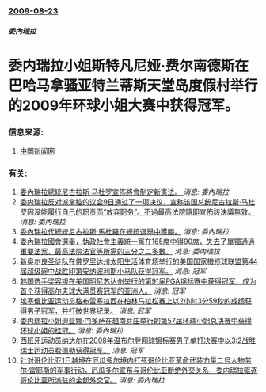### [2009-08-23](/news/2009/08/23/index.md)

##### 委內瑞拉
#  委内瑞拉小姐斯特凡尼娅·费尔南德斯在巴哈马拿骚亚特兰蒂斯天堂岛度假村举行的2009年环球小姐大赛中获得冠军。




### 信息来源:

1. [中国新闻网](http://www.chinanews.com.cn/gj/gj-sswh/news/2009/08-24/1832325.shtml)

### 有关:

1. [委內瑞拉總統尼古拉斯·马杜罗宣佈將會制定新憲法。 ](/zh/news/2017/05/1/委內瑞拉總統尼古拉斯-马杜罗宣佈將會制定新憲法.md) _消息: 委內瑞拉_
2. [委内瑞拉反对派掌控的议会9日通过了一项决议，宣称该国总统尼古拉斯·马杜罗因没能履行自己的职责而“放弃职务”。不過最高法院隨即宣佈該決議無效。 ](/zh/news/2017/01/9/委内瑞拉反对派掌控的议会9日通过了一项决议-宣称该国总统尼古拉斯-马杜罗因没能履行自己的职责而-放弃职务-不過最高法院.md) _消息: 委內瑞拉_
3. [委內瑞拉代總統尼古拉斯·馬杜羅在總統選舉中獲勝。](/zh/news/2013/04/14/委內瑞拉代總統尼古拉斯-馬杜羅在總統選舉中獲勝.md) _消息: 委內瑞拉_
4. [ 委內瑞拉國會選舉，執政社會主義統一黨在165席中得90席，失去了單獨通過重要法案、最高法院法官等所需的三分之二多數。](/zh/news/2010/09/27/委內瑞拉國會選舉-執政社會主義統一黨在165席中得90席-失去了單獨通過重要法案-最高法院法官等所需的三分之二多數.md) _消息: 委內瑞拉_
5. [ 新奥尔良圣徒队在佛罗里达州太阳生活体育场举行的美国国家橄榄球联盟第44届超级碗中战胜印第安纳波利斯小马队获得冠军。](/zh/news/2010/02/7/新奥尔良圣徒队在佛罗里达州太阳生活体育场举行的美国国家橄榄球联盟第44届超级碗中战胜印第安纳波利斯小马队获得冠军.md) _消息: 冠军_
6. [ 韩国选手梁容银在美国明尼苏达州举行的第91届PGA锦标赛中获得冠军，成为首个获得高尔夫球大满贯赛冠军的亚洲人。](/zh/news/2009/08/17/韩国选手梁容银在美国明尼苏达州举行的第91届PGA锦标赛中获得冠军-成为首个获得高尔夫球大满贯赛冠军的亚洲人.md) _消息: 冠军_
7. [埃塞俄比亚运动员格布雷塞拉西在柏林马拉松赛上以2小时3分59秒的成绩获得男子冠军，并打破世界纪录。](/zh/news/2008/09/28/埃塞俄比亚运动员格布雷塞拉西在柏林马拉松赛上以2小时3分59秒的成绩获得男子冠军-并打破世界纪录.md) _消息: 冠军_
8. [委内瑞拉小姐迪亚娜·门多萨在越南芽庄举行的第57届环球小姐总决赛中获得环球小姐的桂冠。](/zh/news/2008/07/14/委内瑞拉小姐迪亚娜-门多萨在越南芽庄举行的第57届环球小姐总决赛中获得环球小姐的桂冠.md) _消息: 委內瑞拉_
9. [西班牙运动员纳达尔在2008年温布尔登网球锦标赛男子单打决赛中以3:2战胜瑞士运动员费德勒获得冠军。](/zh/news/2008/07/6/西班牙运动员纳达尔在2008年温布尔登网球锦标赛男子单打决赛中以3-2战胜瑞士运动员费德勒获得冠军.md) _消息: 冠军_
10. [针对哥伦比亚1日越境在厄瓜多尔境内打死哥伦比亚革命武装力量二号人物劳尔·雷耶斯的军事行动，厄瓜多尔宣布与哥伦比亚断绝外交关系，委内瑞拉驱逐哥伦比亚所派驻的全部外交官。](/zh/news/2008/03/3/针对哥伦比亚1日越境在厄瓜多尔境内打死哥伦比亚革命武装力量二号人物劳尔-雷耶斯的军事行动-厄瓜多尔宣布与哥伦比亚断绝外交.md) _消息: 委內瑞拉_
